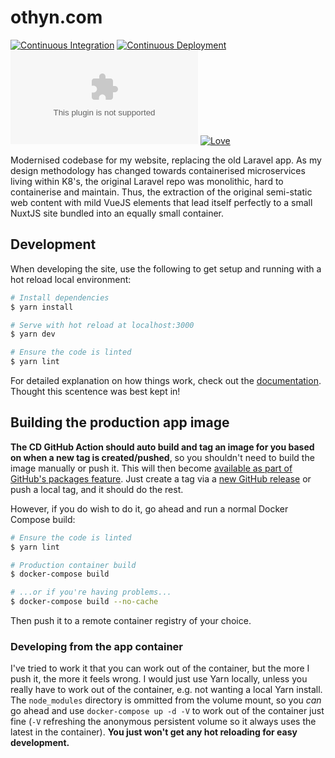 # othyn.com

[![Continuous Integration](https://github.com/othyn/othyn.com/actions/workflows/ci.yml/badge.svg)](https://github.com/othyn/othyn.com/actions/workflows/ci.yml)
[![Continuous Deployment](https://github.com/othyn/othyn.com/actions/workflows/cd.yml/badge.svg)](https://github.com/othyn/othyn.com/actions/workflows/cd.yml)
[![GitHub license](https://img.shields.io/github/license/othyn/othyn.com)](https://github.com/othyn/othyn.com/blob/main/LICENSE)
[![Love](https://img.shields.io/badge/built%20with-love-red)](https://img.shields.io/badge/built%20with-love-red)

Modernised codebase for my website, replacing the old Laravel app. As my design methodology has changed towards containerised microservices living within K8's, the original Laravel repo was monolithic, hard to containerise and maintain. Thus, the extraction of the original semi-static web content with mild VueJS elements that lead itself perfectly to a small NuxtJS site bundled into an equally small container.

## Development

When developing the site, use the following to get setup and running with a hot reload local environment:

```bash
# Install dependencies
$ yarn install

# Serve with hot reload at localhost:3000
$ yarn dev

# Ensure the code is linted
$ yarn lint
```

For detailed explanation on how things work, check out the [documentation](https://nuxtjs.org). Thought this scentence was best kept in!

## Building the production app image

**The CD GitHub Action should auto build and tag an image for you based on when a new tag is created/pushed**, so you shouldn't need to build the image manually or push it. This will then become [available as part of GitHub's packages feature](https://github.com/othyn/othyn.com/pkgs/container/othyn.com). Just create a tag via a [new GitHub release](https://github.com/othyn/othyn.com/releases) or push a local tag, and it should do the rest.

However, if you do wish to do it, go ahead and run a normal Docker Compose build:

```bash
# Ensure the code is linted
$ yarn lint

# Production container build
$ docker-compose build

# ...or if you're having problems...
$ docker-compose build --no-cache
```

Then push it to a remote container registry of your choice.

### Developing from the app container

I've tried to work it that you can work out of the container, but the more I push it, the more it feels wrong. I would just use Yarn locally, unless you really have to work out of the container, e.g. not wanting a local Yarn install. The `node_modules` directory is ommitted from the volume mount, so you _can_ go ahead and use `docker-compose up -d -V` to work out of the container just fine (`-V` refreshing the anonymous persistent volume so it always uses the latest in the container). **You just won't get any hot reloading for easy development.**

